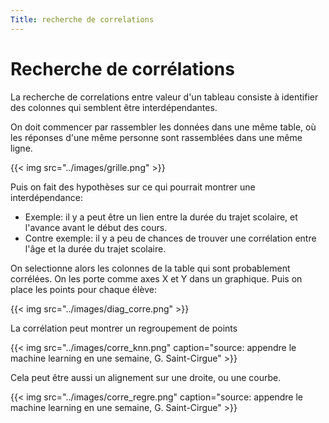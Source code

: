 ```yaml
---
Title: recherche de correlations
---
```


# Recherche de corrélations
La recherche de correlations entre valeur d'un tableau consiste à identifier des colonnes qui semblent être interdépendantes.

On doit commencer par rassembler les données dans une même table, où les réponses d'une même personne sont rassemblées dans une même ligne.

{{< img src="../images/grille.png" >}}

Puis on fait des hypothèses sur ce qui pourrait montrer une interdépendance:

* Exemple: il y a peut être un lien entre la durée du trajet scolaire, et l'avance avant le début des cours.
* Contre exemple: il y a peu de chances de trouver une corrélation entre l'âge et la durée du trajet scolaire. 

On selectionne alors les colonnes de la table qui sont probablement corrélées. On les porte comme axes X et Y dans un graphique. Puis on place les points pour chaque élève:

{{< img src="../images/diag_corre.png" >}}

La corrélation peut montrer un regroupement de points

{{< img src="../images/corre_knn.png" caption="source: appendre le machine learning en une semaine, G. Saint-Cirgue" >}}

Cela peut être aussi un alignement sur une droite, ou une courbe.

{{< img src="../images/corre_regre.png" caption="source: appendre le machine learning en une semaine, G. Saint-Cirgue" >}}